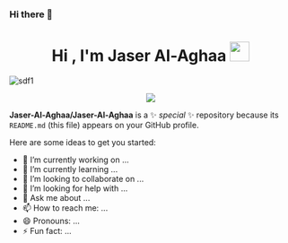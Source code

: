 ### Hi there 👋

<h1 align="center">Hi , I'm Jaser Al-Aghaa  <img src="https://media.giphy.com/media/hvRJCLFzcasrR4ia7z/giphy.gif" width="35"></h1>
 
![sdf1](https://user-images.githubusercontent.com/96925663/235403287-37ef651e-f884-44a2-bcd8-d58619e1d00d.png)
<p align="center">
  <a href="https://github.com/DenverCoder1/readme-typing-svg"><img src="https://readme-typing-svg.herokuapp.com?font=Time+New+Roman&color=%23C8BE25&size=25&center=true&vCenter=true&width=600&height=100&lines=Engineer+@abdalrahim84;Software+development+graduate;Senior+Programmer;Game+Developer;Expert+on+UX-Ui+Design;Division+1+on+Codechef+(5+Stars);Always+learning+new+things"></a>
</p>

**Jaser-Al-Aghaa/Jaser-Al-Aghaa** is a ✨ _special_ ✨ repository because its `README.md` (this file) appears on your GitHub profile.

Here are some ideas to get you started:

- 🔭 I’m currently working on ...
- 🌱 I’m currently learning ...
- 👯 I’m looking to collaborate on ...
- 🤔 I’m looking for help with ...
- 💬 Ask me about ...
- 📫 How to reach me: ...
- 😄 Pronouns: ...
- ⚡ Fun fact: ...

